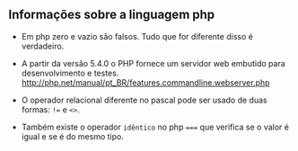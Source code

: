 ## Informações sobre a linguagem php

* Em php zero e vazio são falsos. Tudo que for diferente disso é verdadeiro.
* A partir da versão 5.4.0 o PHP fornece um servidor web embutido para desenvolvimento e testes.  
http://php.net/manual/pt_BR/features.commandline.webserver.php

* O operador relacional diferente no pascal pode ser usado de duas formas: `!=` e `<>`.
* Também existe o operador `idêntico` no php `===` que verifica se o valor é igual e se é do mesmo tipo.
